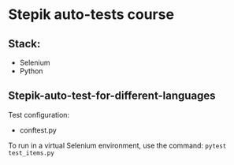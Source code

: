# Stepik auto-tests course

## Stack:

* Selenium
* Python

## Stepik-auto-test-for-different-languages

Test configuration:
* conftest.py

To run in a virtual Selenium environment,  use the command: `pytest test_items.py`